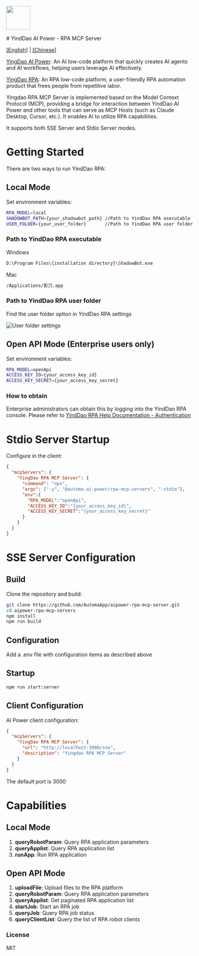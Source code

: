 <p>
<img src="src/assets/aipower_logo.svg" width="64"/>
</p>
# YindDao AI Power - RPA MCP Server

<p>
  <a href="README.md">[English]</a> |
  <a href="README.zh.md">[Chinese]</a>
</p>

[YingDao AI Power](https://www.yingdao.com/ai-power): An AI low-code platform that quickly creates AI agents and AI workflows, helping users leverage AI effectively.
<br/>

[YingDao RPA](https://www.yingdao.com): An RPA low-code platform, a user-friendly RPA automation product that frees people from repetitive labor.

Yingdao RPA MCP Server is implemented based on the Model Context Protocol (MCP), providing a bridge for interaction between YindDao AI Power and other tools that can serve as MCP Hosts (such as Claude Desktop, Cursor, etc.). It enables AI to utilize RPA capabilities.

It supports both SSE Server and Stdio Server modes.

# Getting Started

There are two ways to run YindDao RPA:

## Local Mode

Set environment variables:

```bash
RPA_MODEL=local
SHADOWBOT_PATH={your_shadowbot_path} //Path to YindDao RPA executable
USER_FOLDER={your_user_folder}       //Path to YindDao RPA user folder
```

### Path to YindDao RPA executable

Windows

```bash
D:\Program Files\{installation directory}\ShadowBot.exe
```

Mac

```bash
/Applications/影刀.app
```

### Path to YindDao RPA user folder

Find the user folder option in YindDao RPA settings

![User folder settings](src/assets/user_folder.png)

## Open API Mode (Enterprise users only)

Set environment variables:

```bash
RPA_MODEL=openApi
ACCESS_KEY_ID={your_access_key_id}
ACCESS_KEY_SECRET={your_access_key_secret}
```

### How to obtain

Enterprise administrators can obtain this by logging into the YindDao RPA console. Please refer to [YindDao RPA Help Documentation - Authentication](https://www.yingdao.com/yddoc/rpa/710499792859115520)

# Stdio Server Startup

Configure in the client:

```json
{
  "mcpServers": {
    "YingDao RPA MCP Server": {
      "command": "npx",
      "args": ["-y", "@automa-ai-power/rpa-mcp-servers", "-stdio"],
      "env":{
        "RPA_MODEL":"openApi",
        "ACCESS_KEY_ID":"{your_access_key_id}",
        "ACCESS_KEY_SECRET":"{your_access_key_secret}"
      }
    }
  }
}
```

# SSE Server Configuration

## Build

Clone the repository and build:

```bash
git clone https://github.com/AutomaApp/aipower-rpa-mcp-server.git
cd aipower-rpa-mcp-servers
npm install
npm run build
```

## Configuration

Add a .env file with configuration items as described above

## Startup

```bash
npm run start:server
```

## Client Configuration

AI Power client configuration:

```json
{
  "mcpServers": {
    "YingDao RPA MCP Server": {
      "url": "http://localhost:3000/sse",
      "description": "Yingdao RPA MCP Server"
    }
  }
}
```

The default port is 3000

# Capabilities

## Local Mode

1. **queryRobotParam**: Query RPA application parameters
2. **queryApplist**: Query RPA application list
3. **runApp**: Run RPA application

## Open API Mode

1. **uploadFile**: Upload files to the RPA platform
2. **queryRobotParam**: Query RPA application parameters
3. **queryApplist**: Get paginated RPA application list
4. **startJob**: Start an RPA job
5. **queryJob**: Query RPA job status
6. **queryClientList**: Query the list of RPA robot clients

### License

MIT